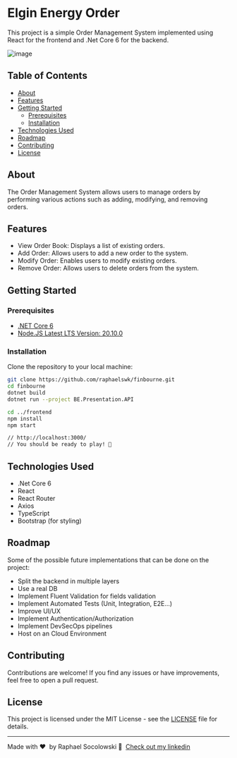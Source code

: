 # Elgin Energy Order
This project is a simple Order Management System implemented using React for the frontend and .Net Core 6 for the backend.

![image](https://github.com/raphaelswk/elgin/assets/36797153/a3d2f12d-b15b-4027-8945-7ad450612580)


## Table of Contents
- [About](#about)
- [Features](#features)
- [Getting Started](#getting-started)
  - [Prerequisites](#prerequisites)
  - [Installation](#installation)
- [Technologies Used](#technologies-used)
- [Roadmap](#roadmap)
- [Contributing](#contributing)
- [License](#license)

## About

The Order Management System allows users to manage orders by performing various actions such as adding, modifying, and removing orders.

## Features

- View Order Book: Displays a list of existing orders.
- Add Order: Allows users to add a new order to the system.
- Modify Order: Enables users to modify existing orders.
- Remove Order: Allows users to delete orders from the system.

## Getting Started

### Prerequisites

- [.NET Core 6](https://dotnet.microsoft.com/download/dotnet/6.0)
- [Node.JS Latest LTS Version: 20.10.0](https://nodejs.org/en/download/current)

### Installation

Clone the repository to your local machine:

```bash
git clone https://github.com/raphaelswk/finbourne.git
cd finbourne
dotnet build
dotnet run --project BE.Presentation.API

cd ../frontend
npm install
npm start

// http://localhost:3000/
// You should be ready to play! 🖖
```

## Technologies Used
- .Net Core 6
- React
- React Router
- Axios
- TypeScript
- Bootstrap (for styling)

## Roadmap

Some of the possible future implementations that can be done on the project:
- Split the backend in multiple layers
- Use a real DB
- Implement Fluent Validation for fields validation
- Implement Automated Tests (Unit, Integration, E2E...)
- Improve UI/UX
- Implement Authentication/Authorization
- Implement DevSecOps pipelines
- Host on an Cloud Environment

## Contributing

Contributions are welcome! If you find any issues or have improvements, feel free to open a pull request.

## License

This project is licensed under the MIT License - see the [LICENSE](LICENSE) file for details.

---

Made with ♥ &nbsp;by Raphael Socolowski 👋 &nbsp;[Check out my linkedin](https://www.linkedin.com/in/raphaelswk/)
